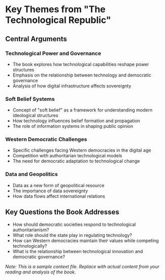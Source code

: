 # Key Themes from "The Technological Republic"

## Central Arguments

### Technological Power and Governance
- The book explores how technological capabilities reshape power structures
- Emphasis on the relationship between technology and democratic governance
- Analysis of how digital infrastructure affects sovereignty

### Soft Belief Systems
- Concept of "soft belief" as a framework for understanding modern ideological structures
- How technology influences belief formation and propagation
- The role of information systems in shaping public opinion

### Western Democratic Challenges
- Specific challenges facing Western democracies in the digital age
- Competition with authoritarian technological models
- The need for democratic adaptation to technological change

### Data and Geopolitics
- Data as a new form of geopolitical resource
- The importance of data sovereignty
- How data flows affect international relations

## Key Questions the Book Addresses

- How should democratic societies respond to technological authoritarianism?
- What role should the state play in regulating technology?
- How can Western democracies maintain their values while competing technologically?
- What is the relationship between technological innovation and democratic governance?

*Note: This is a sample context file. Replace with actual content from your reading and analysis of the book.* 